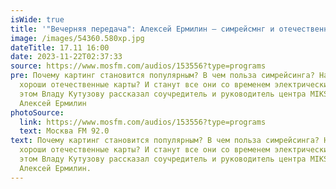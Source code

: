 ```yaml
---
isWide: true
title: '"Вечерняя передача": Алексей Ермилин – симрейсмнг и отечественные карты'
image: /images/54360.580xp.jpg
dateTitle: 17.11 16:00
date: 2023-11-22T02:37:33
source: https://www.mosfm.com/audios/153556?type=programs
pre: Почему картинг становится популярным? В чем польза симрейсинга? Насколько
  хороши отечественные карты? И станут все они со временем электрическими? Об
  этом Владу Кутузову рассказал соучредитель и руководитель центра MIKS Karting
  Алексей Ермилин
photoSource:
  link: https://www.mosfm.com/audios/153556?type=programs
  text: Москва FM 92.0
text: Почему картинг становится популярным? В чем польза симрейсинга? Насколько
  хороши отечественные карты? И станут все они со временем электрическими? Об
  этом Владу Кутузову рассказал соучредитель и руководитель центра MIKS Karting
  Алексей Ермилин.
---
```

